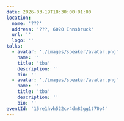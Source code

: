 ```yaml
---
date: 2026-03-19T18:30:00+01:00
location:
  name: '???'
  address: '???, 6020 Innsbruck'
  url: ''
  logo: ''
talks:
  - avatar: './images/speaker/avatar.png'
    name: ''
    title: 'tba'
    description: ''
    bio: ''
  - avatar: './images/speaker/avatar.png'
    name: ''
    title: 'tba'
    description: ''
    bio: ''
eventId: '15re1hvh522cv4dm82gg1t70p4'
---
```

